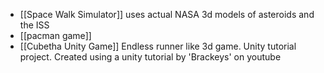 - [[Space Walk Simulator]] uses actual NASA 3d models of asteroids and the ISS
- [[pacman game]]
- [[Cubetha Unity Game]] Endless runner like 3d game. Unity tutorial project. Created using a unity tutorial by 'Brackeys' on youtube